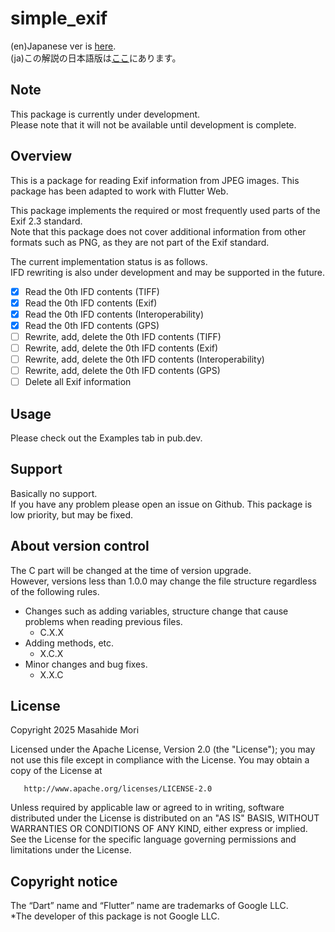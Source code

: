 # simple_exif

(en)Japanese ver is [here](https://github.com/MasahideMori-SimpleAppli/simple_exif/blob/main/README_JA.md).  
(ja)この解説の日本語版は[ここ](https://github.com/MasahideMori-SimpleAppli/simple_exif/blob/main/README_JA.md)にあります。

## Note
This package is currently under development.  
Please note that it will not be available until development is complete.  

## Overview
This is a package for reading Exif information from JPEG images.
This package has been adapted to work with Flutter Web.

This package implements the required or most frequently used parts of the Exif 2.3 standard.  
Note that this package does not cover additional information from other formats such as PNG,
as they are not part of the Exif standard.  

The current implementation status is as follows.  
IFD rewriting is also under development and may be supported in the future.  

- [x] Read the 0th IFD contents (TIFF)
- [x] Read the 0th IFD contents (Exif)
- [x] Read the 0th IFD contents (Interoperability)
- [x] Read the 0th IFD contents (GPS)
- [ ] Rewrite, add, delete the 0th IFD contents (TIFF)
- [ ] Rewrite, add, delete the 0th IFD contents (Exif)
- [ ] Rewrite, add, delete the 0th IFD contents (Interoperability)
- [ ] Rewrite, add, delete the 0th IFD contents (GPS)
- [ ] Delete all Exif information

## Usage
Please check out the Examples tab in pub.dev.

## Support
Basically no support.  
If you have any problem please open an issue on Github.
This package is low priority, but may be fixed.

## About version control
The C part will be changed at the time of version upgrade.  
However, versions less than 1.0.0 may change the file structure regardless of the following rules.  
- Changes such as adding variables, structure change that cause problems when reading previous files.
    - C.X.X
- Adding methods, etc.
    - X.C.X
- Minor changes and bug fixes.
    - X.X.C

## License
Copyright 2025 Masahide Mori

Licensed under the Apache License, Version 2.0 (the "License");
you may not use this file except in compliance with the License.
You may obtain a copy of the License at

       http://www.apache.org/licenses/LICENSE-2.0

Unless required by applicable law or agreed to in writing, software
distributed under the License is distributed on an "AS IS" BASIS,
WITHOUT WARRANTIES OR CONDITIONS OF ANY KIND, either express or implied.
See the License for the specific language governing permissions and
limitations under the License.

## Copyright notice
The “Dart” name and “Flutter” name are trademarks of Google LLC.  
*The developer of this package is not Google LLC.